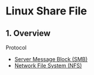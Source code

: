 # Linux Share File

## 1. Overview

Protocol
- [Server Message Block (SMB)](./Server-Message-Block-(SMB).md)
- [Network File System (NFS)](./Network-File-System-(NFS).md)